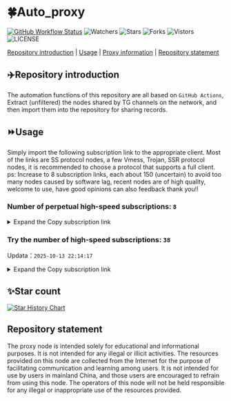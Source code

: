 # 🍀Auto_proxy
[![GitHub Workflow Status](https://img.shields.io/github/actions/workflow/status/PangTouY00/Auto_proxy/main.yml?branch=main)](https://github.com/PangTouY00/Auto_proxy/actions/workflows/main.yml?branch=main) 
![Watchers](https://img.shields.io/github/watchers/w1770946466/Auto_proxy) ![Stars](https://img.shields.io/github/stars/PangTouY00/Auto_proxy) ![Forks](https://img.shields.io/github/forks/w1770946466/Auto_proxy) ![Vistors](https://visitor-badge.laobi.icu/badge?page_id=PangTouY00.Auto_proxy) ![LICENSE](https://img.shields.io/badge/license-CC%20BY--SA%204.0-green.svg)

[Repository introduction](https://github.com/PangTouY00/Auto_proxy#Repositoryintroduction) | [Usage](https://github.com/PangTouY00/Auto_proxy#Usage) | [Proxy information](https://github.com/PangTouY00/Auto_proxy#Proxyinformation) | [Repository statement](https://github.com/PangTouY00/Auto_proxy#Repositorystatement)

## ✈️Repository introduction
The automation functions of this repository are all based on `GitHub Actions`,
Extract (unfiltered) the nodes shared by TG channels on the network, and then import them into the repository for sharing records.

## ⏩Usage
Simply import the following subscription link to the appropriate client. Most of the links are SS protocol nodes, a few Vmess, Trojan, SSR protocol nodes, it is recommended to choose a protocol that supports a full client.
ps: Increase to 8 subscription links, each about 150 (uncertain) to avoid too many nodes caused by software lag, recent nodes are of high quality, welcome to use, have good opinions can also feedback thank you!!

### Number of perpetual high-speed subscriptions: `8`

<details>
  <summary>Expand the Copy subscription link</summary>

  
- [Multiprotocol Base64 encoding](https://raw.githubusercontent.com/PangTouY00/Auto_proxy/main/Long_term_subscription1)
`https://raw.githubusercontent.com/PangTouY00/Auto_proxy/main/Long_term_subscription_num`
`Total number of merge nodes: 290`

- [Multiprotocol Base64 encoding](https://raw.githubusercontent.com/PangTouY00/Auto_proxy/main/Long_term_subscription1)
`https://raw.githubusercontent.com/PangTouY00/Auto_proxy/main/Long_term_subscription1`
`Total number of merge nodes: 37`

- [Multiprotocol Base64 encoding](https://raw.githubusercontent.com/PangTouY00/Auto_proxy/main/Long_term_subscription2)
`https://raw.githubusercontent.com/PangTouY00/Auto_proxy/main/Long_term_subscription2`
`Total number of merge nodes: 37`

- [Multiprotocol Base64 encoding](https://raw.githubusercontent.com/PangTouY00/Auto_proxy/main/Long_term_subscription3)
`https://raw.githubusercontent.com/PangTouY00/Auto_proxy/main/Long_term_subscription3`
`Total number of merge nodes: 37`

- [Multiprotocol Base64 encoding](https://raw.githubusercontent.com/PangTouY00/Auto_proxy/main/Long_term_subscription4)
`https://raw.githubusercontent.com/PangTouY00/Auto_proxy/main/Long_term_subscription4`
`Total number of merge nodes: 37`

- [Multiprotocol Base64 encoding](https://raw.githubusercontent.comPangTouY00/Auto_proxy/main/Long_term_subscription5)
`https://raw.githubusercontent.com/PangTouY00/Auto_proxy/main/Long_term_subscription5`
`Total number of merge nodes: 37`

- [Multiprotocol Base64 encoding](https://raw.githubusercontent.com/PangTouY00/Auto_proxy/main/Long_term_subscription6)
`https://raw.githubusercontent.com/PangTouY00/Auto_proxy/main/Long_term_subscription6`
`Total number of merge nodes: 37`

- [Multiprotocol Base64 encoding](https://raw.githubusercontent.com/PangTouY00/Auto_proxy/main/Long_term_subscription7)
`https://raw.githubusercontent.com/PangTouY00/Auto_proxy/main/Long_term_subscription7`
`Total number of merge nodes: 37`

- [Multiprotocol Base64 encoding](https://raw.githubusercontent.com/PangTouY00/Auto_proxy/main/Long_term_subscription8)
`https://raw.githubusercontent.com/PangTouY00/Auto_proxy/main/Long_term_subscription8`
`Total number of merge nodes: 31`

- [Clash subscription](https://raw.githubusercontent.com/PangTouY00/Auto_proxy/main/Long_term_subscription2.yaml)
`https://raw.githubusercontent.com/PangTouY00/Auto_proxy/main/Long_term_subscription1.yaml`


- [Clash subscription](https://raw.githubusercontent.com/PangTouY00/Auto_proxy/main/Long_term_subscription2.yaml)
`https://raw.githubusercontent.com/PangTouY00/Auto_proxy/main/Long_term_subscription2.yaml`


- [Clash subscription](https://raw.githubusercontent.com/PangTouY00/Auto_proxy/main/Long_term_subscription3.yaml)
`https://raw.githubusercontent.com/PangTouY00/Auto_proxy/main/Long_term_subscription3.yaml`
  
</details>

### Try the number of high-speed subscriptions: `38`
Updata：`2025-10-13 22:14:17`


<details>
  <summary>Expand the Copy subscription link</summary>  


































































































































































































































































































































































































































































































































































































































































































































































































































































































































































































































































































































































































































































































































































































































































































































































































































































































































































































































































































































































































































































































































































































































































































































































































































































































































































































































































































































































































































































































































































































































































































































































































































































































































































































































































































































































































































































































































































































































































































































































































































































































































































































































































































































































































































































































































































































































































































































































































































































































































































































































































































































































































































































































































































































































































































































































































































































































































































































































































































































































































































































































































































































































































































































































































































































































































































































































































































































































































































































































































































































































































































































































































































































































































































































































































































































































































































































































































































































































































































































































































































































































































































































































































































































































































































































































































































































































































































































































































































































































































































































































































































































































































































































































































































































































































































































































































































































































































































































































































































































































































































































































































































































































































































































































































































































































































































































































































































































































































































































































































































































































































































































































































































































































































































































































































































































































































































































































































































































































































































































































































































































































































































































































































































































































































































































































































































































































































































































































































































































































































































































































































































































































































































































































































































































































































































































































































































































































































































































































































































































































































































































































































































































































































































































































































































































































































































































































































































































































































































































































































































































































































































































































































































































































































































































































































































































































































































































































































































































































































































































































































































































































































































































































































































































































































































































































































































































































































































































































































































































































































































































































































































































































































































































































































































































































































































































































































































































































































































































































































































































































































































































































































































































































































































































































































































































































































































































































































































































































































































































































































































































































































































































































































































































































































































































































































































































































































































































































































































































































































































































































































































































































































































































































































































































































































































































































































































































































































































































































































































































































































































































































































































































































































































































































































































































































































































































































































































































































































































































































































































































































































































































































































































































































































































































































































































































































































































































































































































































































































































































































































































































































































































































































































































































































































































































































































































































































































































































































































































































































































































































































































































































































































































































































































































































































































































































































































































































































































































































































































































































































































































































































































































































































































































































































































































































































































































































































































































































































































>Trial subscription：
`https://www.ch000zy.com/api/v1/client/subscribe?token=d2e953a60d99f4c5996e5f8add07098a`




>Trial subscription：
`https://xyjs1.buzz/api/v1/client/subscribe?token=1ec535a355338c9e8f3eb9e5797305b8`




>Trial subscription：
`https://gods1.dashicn.buzz/api/v1/client/subscribe?token=072d00e167b5648d05c021a0d80802ba`




>Trial subscription：
`https://slianvpn.top/api/v1/client/subscribe?token=b3c7e843f75853cfdc2b85b3541d9117`




>Trial subscription：
`https://xiaoby.com/api/v1/client/subscribe?token=10ebdb403bca84038babbf9c738714f1`




>Trial subscription：
`https://v2s.ip-ddns.com/api/v1/client/subscribe?token=e6342a7942db3adb66c65a398f22dfbc`




>Trial subscription：
`https://slianvpn.com/api/v1/client/subscribe?token=2edf2b6cf0f4cc064ea5646c24a4c730`




>Trial subscription：
`https://cfvpn.com/api/v1/client/subscribe?token=fe97930d734726a3849b7bd850fae60e`




>Trial subscription：
`https://syhaha.xxttx.cn/api/v1/client/subscribe?token=e5d19002579fdf5477c92993fa6929c3`




>Trial subscription：
`http://tinnyrick8888.com/api/v1/client/subscribe?token=6ae7b0004f676f1fdd4ff76925452731`




>Trial subscription：
`https://dashuai.us/api/v1/client/subscribe?token=aff364946624447db1b128f993d52199`




>Trial subscription：
`https://yywhale.com/api/v1/client/subscribe?token=f91e74a649d8d688c7f49c8d33a2e012`




>Trial subscription：
`https://syhaha.xxssx.cn/api/v1/client/subscribe?token=30b84c76be5f9bf311eb78187c86955c`




>Trial subscription：
`https://syxixi001.xxssx.cn/api/v1/client/subscribe?token=c0fa6968b7fbb98ba66221d03622b402`




>Trial subscription：
`https://a.mayi520.shop/api/v1/client/subscribe?token=e002c959097ef8c6a61e194cef648b28`




>Trial subscription：
`https://gods3.dashicn.buzz/api/v1/client/subscribe?token=4ad846f509c71376c39d1e6f5f283181`




>Trial subscription：
`https://gods4.dashicn.buzz/api/v1/client/subscribe?token=73998ecb5b82aeb45f20165d0a9bce6d`




>Trial subscription：
`https://sy.njdjjxjbcbw.icu/api/v1/client/subscribe?token=9839d5d68f9066ac1c6ee1e8f5ccb6c3`




>Trial subscription：
`https://old-v2b.linkedton.com/api/v1/client/subscribe?token=a681cfcbf7dbcb4ebb899398a89f7e2d`




>Trial subscription：
`https://www.louwangzhiyu.org/api/v1/client/subscribe?token=647ae689bbfdc51c48ea0309e40109d9`




>Trial subscription：
`https://sufujia.top/api/v1/client/subscribe?token=06c4fe5707e243f9e95c6a4c5b68fbf4`




>Trial subscription：
`https://kingfisher.top/api/v1/client/subscribe?token=d251ba532515a6eeef8437bc83b2d25c`




>Trial subscription：
`https://multiserver.multiserveradelshoop.com/api/v1/client/subscribe?token=b8b6ef5d1960406727fefe7fcfdc884e`




>Trial subscription：
`https://user.ivnz.ir/api/v1/client/subscribe?token=f78f069c571b256285abd0b94da1ec30`




>Trial subscription：
`https://www.eeevpn.com/api/v1/client/subscribe?token=afb966a7891f4036b4c52e7fd09be5cd`




>Trial subscription：
`https://tizi8.top/api/v1/client/subscribe?token=f8845ea4374474bb958ad4fe099aa32e`




>Trial subscription：
`https://gods2.dashicn.buzz/api/v1/client/subscribe?token=461bb80e8a02fff0bfb401f0e696395f`




>Trial subscription：
`https://dl.vfkum.website/api/v1/client/subscribe?token=7d50f40cc5a0fe880a8f33e4d8f88ac8`




>Trial subscription：
`http://xxxxyyyy.njdjjxjbcbw.icu/api/v1/client/subscribe?token=b42ab171b396493a0b410c034bdab3df`




>Trial subscription：
`http://107.173.31.17/api/v1/client/subscribe?token=baf70c7e69c6f8ac0d4d7fe433589d15`




>Trial subscription：
`https://ylccloud.top/api/v1/client/subscribe?token=4514a2f72fe8c87e0c44934affce9614`




>Trial subscription：
`https://asdfg.njdjjxjbcbw.icu/api/v1/client/subscribe?token=dba33e9076b3a102f94fb595f3f71bfb`




>Trial subscription：
`https://go.yueyun.de/api/v1/client/subscribe?token=3633d061c757a54af08a311da790b487`




>Trial subscription：
`https://xyjs1.sbs/api/v1/client/subscribe?token=22d299668d146ada2d3d680accf4f98e`




>Trial subscription：
`https://xxx.yxt999.cn/api/v1/client/subscribe?token=1e186dd9ac5cad7558b6327d76537426`




>Trial subscription：
`https://xixixi003.hjsbssbsbsbsbs.sbs/api/v1/client/subscribe?token=d6461cf6ea7cf59c888b9b721244f81a`




>Trial subscription：
`https://xunyungogogo.xyz/api/v1/client/subscribe?token=2880833437cc57894bed00d467f087ac`




>Trial subscription：
`https://fs.v2rayse.com/share/20251013/qy7ikpa5h9.txt`



</details>

## ✨Star count
[![Star History Chart](https://api.star-history.com/svg?repos=PangTouY00/Auto_proxy&type=Date)](https://star-history.com/#w1770946466/Auto_proxy&Date)



## Repository statement
The proxy node is intended solely for educational and informational purposes. It is not intended for any illegal or illicit activities. The resources provided on this node are collected from the Internet for the purpose of facilitating communication and learning among users. It is not intended for use by users in mainland China, and those users are encouraged to refrain from using this node. The operators of this node will not be held responsible for any illegal or inappropriate use of the resources provided.
